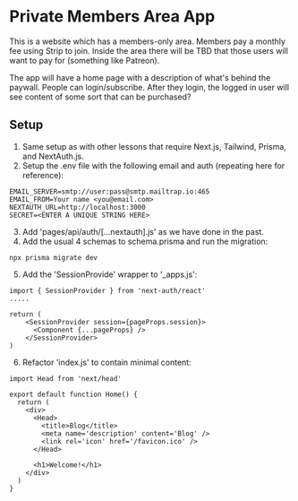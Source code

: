 # Private Members Area App

This is a website which has a members-only area. Members pay a monthly fee using Strip to join. Inside the area there will be TBD that those users will want to pay for (something like Patreon).

The app will have a home page with a description of what's behind the paywall. People can login/subscribe. After they login, the logged in user will see content of some sort that can be purchased?

## Setup

1. Same setup as with other lessons that require Next.js, Tailwind, Prisma, and NextAuth.js.
2. Setup the .env file with the following email and auth (repeating here for reference):

```
EMAIL_SERVER=smtp://user:pass@smtp.mailtrap.io:465
EMAIL_FROM=Your name <you@email.com>
NEXTAUTH_URL=http://localhost:3000
SECRET=<ENTER A UNIQUE STRING HERE>
```
3. Add 'pages/api/auth/[...nextauth].js' as we have done in the past.
4. Add the usual 4 schemas to schema.prisma and run the migration:
```
npx prisma migrate dev
```
5. Add the 'SessionProvide' wrapper to '_apps.js':
```
import { SessionProvider } from 'next-auth/react'
.....

return (
	<SessionProvider session={pageProps.session}>
	  <Component {...pageProps} />
	</SessionProvider>
)
```
6. Refactor 'index.js' to contain minimal content:
```
import Head from 'next/head'

export default function Home() {
  return (
    <div>
      <Head>
        <title>Blog</title>
        <meta name='description' content='Blog' />
        <link rel='icon' href='/favicon.ico' />
      </Head>

      <h1>Welcome!</h1>
    </div>
  )
}
```